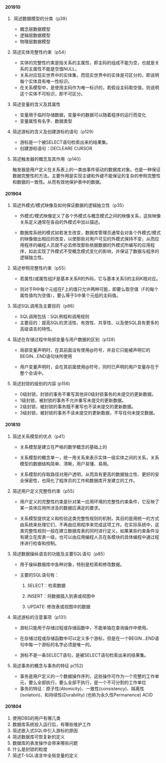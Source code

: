 #### 201910

1.  简述数据模型的分类（p39）
   - 概念层数据模型
   - 逻辑层数据模型
   - 物理层数据模型

2. 简述实体完整性约束（p54）

   - 实体的完整性约束是指关系的主属性，即主码的组成不能为空，也就是关系的主属性不能是空值NULL。
   - 关系对应现实世界中的实体集，而现实世界中的实体是可区分的，即说明每个实体具有唯一性标识。
   - 在关系模型中，是使用主码作为唯一标识的，若假设主码取空值，则说明这个实体不可标识，即不可区分。

3. 简述变量的含义及其属性

   - 变量用于临时存储数据，变量中的数据可以随着程序的运行而变化
   - 变量属性有名字、数据类型

4. 简述游标的含义及创建游标的语句（p129）

   - 游标是一个被SELECT语句检索出来的结果集。
   - 创建游标语句：DECLEARE CURSOR

5. 简述触发器的概念及其作用（p140）

   触发器是用户定义在关系表上的一类由事件驱动的数据库对象。也是一种保证数据完整性的方法。主要作用是实现主键和外键不能保证的复杂的参照完整性和数据的一致性。从而有效地保护表中的数据。



#### 201904

1. 简述外模式/模式映像及如何保证数据的逻辑独立性（p35）

   - 外模式/模式映像定义了各个外模式与概念模式之间的映像关系，这些映像关系定义通常在各自的外模式中加以描述。

   - 数据库系统的模式如若发生改变，数据库管理员通常会对各个外模式/模式的映像做出相应的改变，以使那些对用户可见的外模式保持不变，从而应用程序的编程人员就不必去修改那些依据数据的外模式所编写的应用程序，如此实现了外模式不受概念模式变化的影响，并保证了数据与程序的逻辑独立性。

     

2. 简述参照完整性约束（p55）

   - 若属性(或属性组)F是基本关系R的外码，它与基本关系S的主码K相对应。

   - 则对于R中每个元组在F上的值只允许两种可能，即要么取空值（F的每个属性值均为空值），要么等于S中某个元组的主码值。

     

3. 简述SQL调用及主要目的（p86）

   - SQL调用包括：SQL例程和调用规则
   - 主要目的：提高SQL的灵活性、有效性、共享性、以及使SQL具有更多的高级语言的特性。

   

4. 简述在存储过程中局部变量与用户数据的区别（p128）

   - 局部变量声明时，在其前面没有使用@符号，并且它只能被声明它的BEGIN...END语句块所使用

   - 用户变量声明时，会在其前面使用@符号，同时已声明的用户变量存在于整个会话中。

     

5. 简述封锁的级别的内容 (p156)

   - 0级封锁，封锁的事务不重写其他非0级封锁事务的未提交的更新数据。
   - 1级封锁，被封锁的事务不允许重写未提交的更新数据。
   - 2级封锁，被封锁的事务既不重写也不读未提交的更新数据。
   - 3级封锁，被封锁的事务不读未提交的更新数据，不写任何未提交数据。

   

#### 201810

1. 简述关系模型的优点（p41）

   - 关系模型是建立在严格的数学概念的基础上的

   - 关系模型的概念单一，统一用关系来表示实体一级实体之间的关系，关系模型的数据结构简单、清晰，用户易懂、易用。

   - 关系模型的存取路径对用户透明，从而具有更高的数据独立性、更好的安全保密性，也简化了程序员的工作和数据库开发建立的工作。

     

2. 简述用户定义完整性约束（p55）

   - 用户定义的完整性约束是针对某一应用环境的完整性约束条件，它反映了某一具体应用所涉及的数据应满足的要求。

   - 关系模型提供定义和检验这类完整性规则的机制，其目的是用统一的方式由系统来处理它们，不再由应用程序来完成这项工作。在实际系统中，这类完整性规则一般在建立数据库表的同时进行定义，如果某些约束条件没有建立在库表一级，也可以由应用编程人员在各模块的具体编程中通过程序进行检查和控制。

     

3. 简述数据操纵语言的功能及主要SQL语句（p85）

   - 用于操纵数据库中各种对象，特别是检索和修改数据。

   - 主要的SQL语句有：

     1. SELECT：检索数据

     2. INSERT：将数据插入到表或视图中

     3. UPDATE: 修改表或视图中的数据

        

4. 简述游标的注意事项（p131）

   - 游标只能用于存储过程或存储函数中，不能单独在查询操作中使用。

   - 在存储过程或存储函数中可以定义多个游标，但是在一个BEGIN...END语句中每一个游标的名字必须是唯一的。

   - 游标不是一条SELECT语句，是被SELECT语句检索出来的结果集。

     

5. 简述事务的概念与事务的特征 p(152)

   - 事务是用户定义的一个数据操作序列，这些操作可作为一个完整的工作单元，要么全部执行，要么全部不执行，是一个不可分割的工作单位
   - 事务的特征：原子性(Atomicity)、一致性(consistency)、隔离性(isolation)、和持续性(Durability) (也称为永久性Permanence) ACID

#### 201804

1. 使用DBS的用户有哪几类
2. 数据库系统投入运行后，有哪些维护工作
3. 简述嵌入式SQL中引入游标的原因
4. 简述数据库可恢复新的定义
5. 数据库的表发操作会带来哪些问题
6. 什么是封锁的粒度
7. 简述T-SQL语言中全局变量的定义

